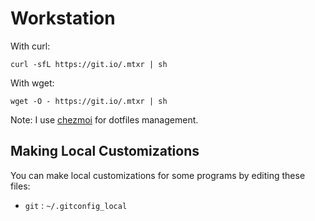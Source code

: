 # Workstation

With curl:

```shellscript
curl -sfL https://git.io/.mtxr | sh
```

With wget:

```shellscript
wget -O - https://git.io/.mtxr | sh
```

Note: I use [chezmoi](https://https://www.chezmoi.io/docs/) for dotfiles management.

## Making Local Customizations

You can make local customizations for some programs by editing these files:

- `git` : `~/.gitconfig_local`
